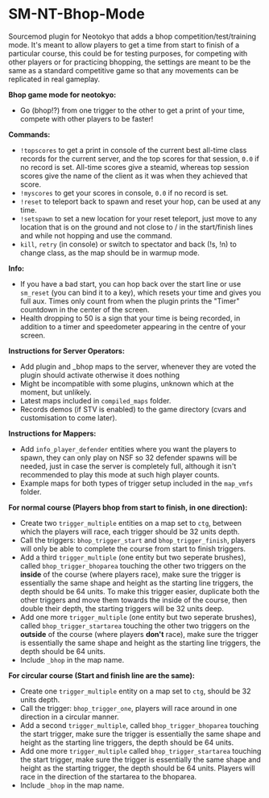 # SM-NT-Bhop-Mode
Sourcemod plugin for Neotokyo that adds a bhop competition/test/training mode. It's meant to allow players to get a time from start to finish of a particular course, this could be for testing purposes, for competing with other players or for practicing bhopping, the settings are meant to be the same as a standard competitive game so that any movements can be replicated in real gameplay.  

**Bhop game mode for neotokyo:**  
- Go (bhop!?) from one trigger to the other to get a print of your time, compete with other players to be faster!

**Commands:**  
- `!topscores` to get a print in console of the current best all-time class records for the current server, and the top scores for that session, `0.0` if no record is set. All-time scores give a steamid, whereas top session scores give the name of the client as it was when they achieved that score.
- `!myscores` to get your scores in console, `0.0` if no record is set.
- `!reset` to teleport back to spawn and reset your hop, can be used at any time.
- `!setspawn` to set a new location for your reset teleport, just move to any location that is on the ground and not close to / in the start/finish lines and while not hopping and use the command.
- `kill`, `retry` (in console) or switch to spectator and back (!s, !n) to change class, as the map should be in warmup mode.

**Info:**  
- If you have a bad start, you can hop back over the start line or use `sm_reset` (you can bind it to a key), which resets your time and gives you full aux. Times only count from when the plugin prints the "Timer" countdown in the center of the screen.
- Health dropping to 50 is a sign that your time is being recorded, in addition to a timer and speedometer appearing in the centre of your screen.  

**Instructions for Server Operators:**  
- Add plugin and _bhop maps to the server, whenever they are voted the plugin should activate otherwise it does nothing
- Might be incompatible with some plugins, unknown which at the moment, but unlikely.
- Latest maps included in `compiled_maps` folder.
- Records demos (if STV is enabled) to the game directory (cvars and customisation to come later).
 
**Instructions for Mappers:**  
- Add `info_player_defender` entities where you want the players to spawn, they can only play on NSF so 32 defender spawns will be needed, just in case the server is completely full, although it isn't recommended to play this mode at such high player counts.
- Example maps for both types of trigger setup included in the `map_vmfs` folder.

**For normal course (Players bhop from start to finish, in one direction):**  
- Create two `trigger_multiple` entities on a map set to `ctg`, between which the players will race, each trigger should be 32 units depth.
- Call the triggers: `bhop_trigger_start` and `bhop_trigger_finish`, players will only be able to complete the course from start to finish triggers.
- Add a third `trigger_multiple` (one entity but two seperate brushes), called `bhop_trigger_bhoparea` touching the other two triggers on the **inside** of the course (where players race), make sure the trigger is essentially the same shape and height as the starting line triggers, the depth should be 64 units. To make this trigger easier, duplicate both the other triggers and move them towards the inside of the course, then double their depth, the starting triggers will be 32 units deep.
- Add one more `trigger_multiple` (one entity but two seperate brushes), called `bhop_trigger_startarea` touching the other two triggers on the **outside** of the course (where players **don't** race), make sure the trigger is essentially the same shape and height as the starting line triggers, the depth should be 64 units.
- Include `_bhop` in the map name.  
      
**For circular course (Start and finish line are the same):**    
- Create one `trigger_multiple` entity on a map set to `ctg`, should be 32 units depth.
- Call the trigger: `bhop_trigger_one`, players will race around in one direction in a circular manner.
- Add a second `trigger_multiple`, called `bhop_trigger_bhoparea` touching the start trigger, make sure the trigger is essentially the same shape and height as the starting line triggers, the depth should be 64 units.
- Add one more `trigger_multiple` called `bhop_trigger_startarea` touching the start trigger, make sure the trigger is essentially the same shape and height as the starting trigger, the depth should be 64 units. Players will race in the direction of the startarea to the bhoparea.
- Include `_bhop` in the map name.
